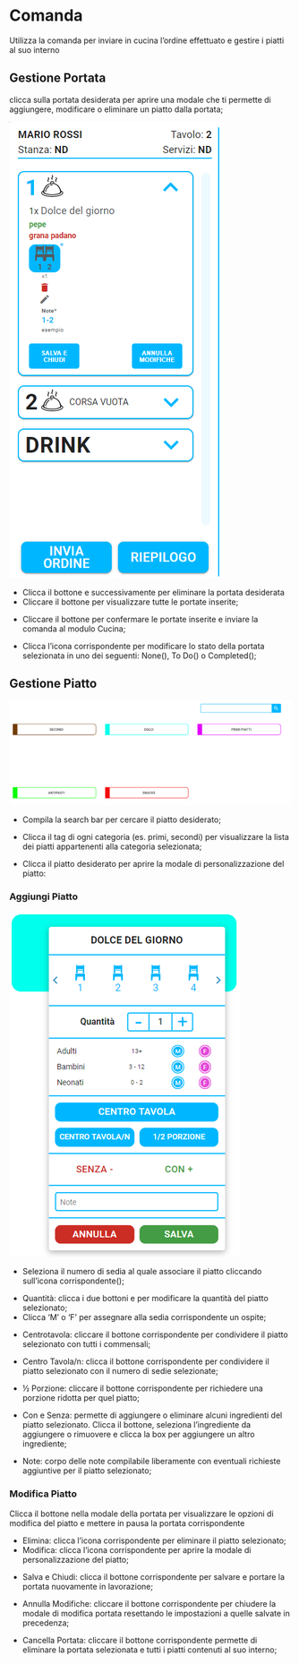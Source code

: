# Comanda

<div>Utilizza la comanda per inviare in cucina l’ordine effettuato e gestire i piatti al suo interno</div>

## Gestione Portata

clicca sulla portata desiderata per aprire una modale che ti permette di aggiungere, modificare o eliminare un piatto dalla portata;

![modifyCourse](../../assets/img/imgTables/modifyCourse.png#modifyCourse)

* <div>Clicca il bottone  e successivamente  per eliminare la portata desiderata</div>

* <div>Cliccare il bottone  per visualizzare tutte le portate inserite;</div>

* Cliccare il bottone  per confermare le portate inserite e inviare la comanda al modulo Cucina;

* Clicca l’icona corrispondente per modificare lo stato della portata selezionata in uno dei seguenti: None(), To Do() o Completed();

## Gestione Piatto

![menuCategory](../../assets/img/imgTables/menuCategory.png#menuCategory)

* <div>Compila la search bar per cercare il piatto desiderato;</div>

* Clicca il tag di ogni categoria (es. primi, secondi) per visualizzare la lista dei piatti appartenenti alla categoria selezionata;

* <div>Clicca il piatto desiderato per aprire la modale di personalizzazione del piatto:</div>

### Aggiungi Piatto

![dishManager](../../assets/img/imgTables/dishManager.png#dishManager)

* Seleziona il numero di sedia al quale associare il piatto cliccando sull’icona corrispondente();

* <div>Quantità: clicca i due bottoni  e  per modificare la quantità del piatto selezionato;</div>

* <div>Clicca ‘M’ o ‘F’ per assegnare alla sedia corrispondente un ospite;</div>

* Centrotavola: cliccare il bottone corrispondente per condividere il piatto selezionato con tutti i commensali;

* Centro Tavola/n: clicca il bottone corrispondente per condividere il piatto selezionato con il numero di sedie selezionate;

* ½ Porzione: cliccare il bottone corrispondente per richiedere una porzione ridotta per quel piatto;

* Con e Senza: permette di aggiungere o eliminare alcuni ingredienti del piatto selezionato. Clicca il bottone, seleziona l’ingrediente da aggiungere o rimuovere e clicca la box per aggiungere un altro ingrediente;

* Note: corpo delle note compilabile liberamente con eventuali richieste aggiuntive per il piatto selezionato;

### Modifica Piatto

Clicca il bottone  nella modale della portata per visualizzare le opzioni di modifica del piatto  e mettere in pausa la portata corrispondente

* <div>Elimina: clicca l’icona corrispondente per eliminare il piatto selezionato;</div>

* <div>Modifica: clicca l’icona corrispondente per aprire la modale di personalizzazione del piatto;</div>

* Salva e Chiudi: clicca il bottone corrispondente per salvare e portare la portata nuovamente in lavorazione;

* Annulla Modifiche: cliccare il bottone corrispondente per chiudere la modale di modifica portata resettando le impostazioni a quelle salvate in precedenza;

* Cancella Portata: cliccare il bottone corrispondente permette di eliminare la portata selezionata e tutti i piatti contenuti al suo interno;


